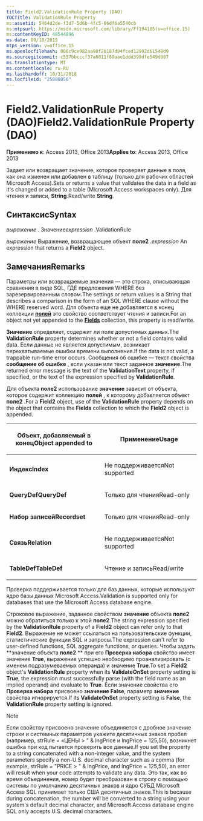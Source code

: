 ```yaml
---
title: Field2.ValidationRule Property (DAO)
TOCTitle: ValidationRule Property
ms:assetid: 5464d2de-f3d7-5d6b-4fc5-66df6a5540cb
ms:mtpsurl: https://msdn.microsoft.com/library/Ff194105(v=office.15)
ms:contentKeyID: 48544896
ms.date: 09/18/2015
mtps_version: v=office.15
ms.openlocfilehash: 006c9ce982aa98f28187d04fced12992d61548d9
ms.sourcegitcommit: c557bbcccf37a6011f89aae1ddd399dfe549d087
ms.translationtype: MT
ms.contentlocale: ru-RU
ms.lasthandoff: 10/31/2018
ms.locfileid: "25880056"
---
```

# <a name="field2validationrule-property-dao"></a><span data-ttu-id="1593d-102">Field2.ValidationRule Property (DAO)</span><span class="sxs-lookup"><span data-stu-id="1593d-102">Field2.ValidationRule Property (DAO)</span></span>


<span data-ttu-id="1593d-103">**Применимо к**: Access 2013, Office 2013</span><span class="sxs-lookup"><span data-stu-id="1593d-103">**Applies to**: Access 2013, Office 2013</span></span>

<span data-ttu-id="1593d-104">Задает или возвращает значение, которое проверяет данные в поля, как она изменен или добавлен в таблицу (только для рабочих областей Microsoft Access).</span><span class="sxs-lookup"><span data-stu-id="1593d-104">Sets or returns a value that validates the data in a field as it's changed or added to a table (Microsoft Access workspaces only).</span></span> <span data-ttu-id="1593d-105">Для чтения и записи, **String**.</span><span class="sxs-lookup"><span data-stu-id="1593d-105">Read/write **String**.</span></span>

## <a name="syntax"></a><span data-ttu-id="1593d-106">Синтаксис</span><span class="sxs-lookup"><span data-stu-id="1593d-106">Syntax</span></span>

<span data-ttu-id="1593d-107">*выражение* . Значение</span><span class="sxs-lookup"><span data-stu-id="1593d-107">*expression* .ValidationRule</span></span>

<span data-ttu-id="1593d-108">*выражение* Выражение, возвращающее объект **поле2** .</span><span class="sxs-lookup"><span data-stu-id="1593d-108">*expression* An expression that returns a **Field2** object.</span></span>

## <a name="remarks"></a><span data-ttu-id="1593d-109">Замечания</span><span class="sxs-lookup"><span data-stu-id="1593d-109">Remarks</span></span>

<span data-ttu-id="1593d-110">Параметры или возвращаемые значения — это строка, описывающая сравнения в виде SQL, ГДЕ предложения WHERE без зарезервированным словом.</span><span class="sxs-lookup"><span data-stu-id="1593d-110">The settings or return values is a String that describes a comparison in the form of an SQL WHERE clause without the WHERE reserved word.</span></span> <span data-ttu-id="1593d-111">Для объекта еще не добавляется в конец коллекции **[полей](fields-collection-dao.md)** это свойство соответствует чтения и записи.</span><span class="sxs-lookup"><span data-stu-id="1593d-111">For an object not yet appended to the **[Fields](fields-collection-dao.md)** collection, this property is read/write.</span></span>

<span data-ttu-id="1593d-112">**Значение** определяет, содержит ли поле допустимых данных.</span><span class="sxs-lookup"><span data-stu-id="1593d-112">The **ValidationRule** property determines whether or not a field contains valid data.</span></span> <span data-ttu-id="1593d-113">Если данные не является допустимым, возникает перехватываемые ошибки времени выполнения.</span><span class="sxs-lookup"><span data-stu-id="1593d-113">If the data is not valid, a trappable run-time error occurs.</span></span> <span data-ttu-id="1593d-114">Сообщения об ошибке — текст свойства **сообщение об ошибке** , если указан или текст заданное **значение**.</span><span class="sxs-lookup"><span data-stu-id="1593d-114">The returned error message is the text of the **ValidationText** property, if specified, or the text of the expression specified by **ValidationRule**.</span></span>

<span data-ttu-id="1593d-115">Для объекта **поле2** использование **значение** зависит от объекта, которое содержит коллекцию **полей** , к которому добавляется объект **поле2** .</span><span class="sxs-lookup"><span data-stu-id="1593d-115">For a **Field2** object, use of the **ValidationRule** property depends on the object that contains the **Fields** collection to which the **Field2** object is appended.</span></span>

<table>
<colgroup>
<col style="width: 50%" />
<col style="width: 50%" />
</colgroup>
<thead>
<tr class="header">
<th><p><span data-ttu-id="1593d-116">Объект, добавляемый в конец</span><span class="sxs-lookup"><span data-stu-id="1593d-116">Object appended to</span></span></p></th>
<th><p><span data-ttu-id="1593d-117">Применение</span><span class="sxs-lookup"><span data-stu-id="1593d-117">Usage</span></span></p></th>
</tr>
</thead>
<tbody>
<tr class="odd">
<td><p><span data-ttu-id="1593d-118"><strong>Индекс</strong></span><span class="sxs-lookup"><span data-stu-id="1593d-118"><strong>Index</strong></span></span></p></td>
<td><p><span data-ttu-id="1593d-119">Не поддерживается</span><span class="sxs-lookup"><span data-stu-id="1593d-119">Not supported</span></span></p></td>
</tr>
<tr class="even">
<td><p><span data-ttu-id="1593d-120"><strong>QueryDef</strong></span><span class="sxs-lookup"><span data-stu-id="1593d-120"><strong>QueryDef</strong></span></span></p></td>
<td><p><span data-ttu-id="1593d-121">Только для чтения</span><span class="sxs-lookup"><span data-stu-id="1593d-121">Read-only</span></span></p></td>
</tr>
<tr class="odd">
<td><p><span data-ttu-id="1593d-122"><strong>Набор записей</strong></span><span class="sxs-lookup"><span data-stu-id="1593d-122"><strong>Recordset</strong></span></span></p></td>
<td><p><span data-ttu-id="1593d-123">Только для чтения</span><span class="sxs-lookup"><span data-stu-id="1593d-123">Read-only</span></span></p></td>
</tr>
<tr class="even">
<td><p><span data-ttu-id="1593d-124"><strong>Связь</strong></span><span class="sxs-lookup"><span data-stu-id="1593d-124"><strong>Relation</strong></span></span></p></td>
<td><p><span data-ttu-id="1593d-125">Не поддерживается</span><span class="sxs-lookup"><span data-stu-id="1593d-125">Not supported</span></span></p></td>
</tr>
<tr class="odd">
<td><p><span data-ttu-id="1593d-126"><strong>TableDef</strong></span><span class="sxs-lookup"><span data-stu-id="1593d-126"><strong>TableDef</strong></span></span></p></td>
<td><p><span data-ttu-id="1593d-127">Чтение и запись</span><span class="sxs-lookup"><span data-stu-id="1593d-127">Read/write</span></span></p></td>
</tr>
</tbody>
</table>


<span data-ttu-id="1593d-128">Проверка поддерживается только для баз данных, которые используют ядро базы данных Microsoft Access.</span><span class="sxs-lookup"><span data-stu-id="1593d-128">Validation is supported only for databases that use the Microsoft Access database engine.</span></span>

<span data-ttu-id="1593d-129">Строковое выражение, заданное свойством **значение** объекта **поле2** можно обратиться только к этой **поле2**.</span><span class="sxs-lookup"><span data-stu-id="1593d-129">The string expression specified by the **ValidationRule** property of a **Field2** object can refer only to that **Field2**.</span></span> <span data-ttu-id="1593d-130">Выражение не может ссылаться на пользовательские функции, статистические функции SQL и запросы.</span><span class="sxs-lookup"><span data-stu-id="1593d-130">The expression can't refer to user-defined functions, SQL aggregate functions, or queries.</span></span> <span data-ttu-id="1593d-131">Чтобы задать \*\*значение объекта **поле2** \*\* при его **Проверка набора** свойство имеет значение **True**, выражение успешно необходимо проанализировать (с именем подразумеваемых операнда) и значение **True**.</span><span class="sxs-lookup"><span data-stu-id="1593d-131">To set a **Field2** object's **ValidationRule** property when its **ValidateOnSet** property setting is **True**, the expression must successfully parse (with the field name as an implied operand) and evaluate to **True**.</span></span> <span data-ttu-id="1593d-132">Если значение свойства его **Проверка набора** присвоено **значение False**, параметр **значение** свойства игнорируется.</span><span class="sxs-lookup"><span data-stu-id="1593d-132">If its **ValidateOnSet** property setting is **False**, the **ValidationRule** property setting is ignored.</span></span>


> [!NOTE]
> <P><span data-ttu-id="1593d-133">Если свойству присвоено значение объединяется с дробное значение строки и системных параметров укажите десятичных знаков пробел (например, strRule = «ЦЕНЫ &gt; " &amp; lngPrice и lngPrice = 125,50), возникнет ошибка при код пытается проверить все данные.</span><span class="sxs-lookup"><span data-stu-id="1593d-133">If you set the property to a string concatenated with a non-integer value, and the system parameters specify a non-U.S. decimal character such as a comma (for example, strRule = "PRICE &gt; " &amp; lngPrice, and lngPrice = 125,50), an error will result when your code attempts to validate any data.</span></span> <span data-ttu-id="1593d-134">Это так, как во время объединения, номер будет преобразован в строку с помощью системы по умолчанию десятичных знаков и ядро СУБД Microsoft Access SQL принимает только США десятичных знаков.</span><span class="sxs-lookup"><span data-stu-id="1593d-134">This is because during concatenation, the number will be converted to a string using your system's default decimal character, and Microsoft Access database engine SQL only accepts U.S. decimal characters.</span></span></P>


